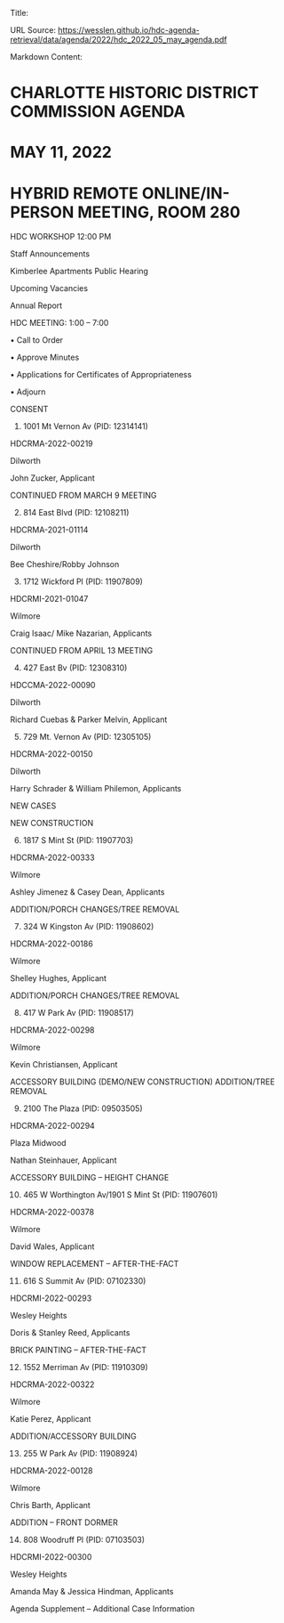 Title: 

URL Source: https://wesslen.github.io/hdc-agenda-retrieval/data/agenda/2022/hdc_2022_05_may_agenda.pdf

Markdown Content:
# CHARLOTTE HISTORIC DISTRICT COMMISSION AGENDA 

# MAY 11, 2022 

# HYBRID REMOTE ONLINE/IN-PERSON MEETING, ROOM 280 

HDC WORKSHOP 12:00 PM 

Staff Announcements 

Kimberlee Apartments Public Hearing 

Upcoming Vacancies 

Annual Report 

HDC MEETING: 1:00 – 7:00 

• Call to Order 

• Approve Minutes 

• Applications for Certificates of Appropriateness 

• Adjourn 

CONSENT 

1. 1001 Mt Vernon Av (PID: 12314141) 

HDCRMA-2022-00219 

Dilworth 

John Zucker, Applicant 

CONTINUED FROM MARCH 9 MEETING 

2. 814 East Blvd (PID: 12108211) 

HDCRMA-2021-01114 

Dilworth 

Bee Cheshire/Robby Johnson 

3. 1712 Wickford Pl (PID: 11907809) 

HDCRMI-2021-01047 

Wilmore 

Craig Isaac/ Mike Nazarian, Applicants 

CONTINUED FROM APRIL 13 MEETING 

4. 427 East Bv (PID: 12308310) 

HDCCMA-2022-00090 

Dilworth 

Richard Cuebas & Parker Melvin, Applicant 

5. 729 Mt. Vernon Av (PID: 12305105) 

HDCRMA-2022-00150 

Dilworth 

Harry Schrader & William Philemon, Applicants 

NEW CASES 

NEW CONSTRUCTION 

6. 1817 S Mint St (PID: 11907703) 

HDCRMA-2022-00333 

Wilmore 

Ashley Jimenez & Casey Dean, Applicants 

ADDITION/PORCH CHANGES/TREE REMOVAL 

7. 324 W Kingston Av (PID: 11908602) 

HDCRMA-2022-00186 

Wilmore 

Shelley Hughes, Applicant 

ADDITION/PORCH CHANGES/TREE REMOVAL 

8. 417 W Park Av (PID: 11908517) 

HDCRMA-2022-00298 

Wilmore 

Kevin Christiansen, Applicant 

ACCESSORY BUILDING (DEMO/NEW CONSTRUCTION) ADDITION/TREE REMOVAL 

9. 2100 The Plaza (PID: 09503505) 

HDCRMA-2022-00294 

Plaza Midwood 

Nathan Steinhauer, Applicant 

ACCESSORY BUILDING – HEIGHT CHANGE 

10. 465 W Worthington Av/1901 S Mint St (PID: 11907601) 

HDCRMA-2022-00378 

Wilmore 

David Wales, Applicant 

WINDOW REPLACEMENT – AFTER-THE-FACT 

11. 616 S Summit Av (PID: 07102330) 

HDCRMI-2022-00293 

Wesley Heights 

Doris & Stanley Reed, Applicants 

BRICK PAINTING – AFTER-THE-FACT 

12. 1552 Merriman Av (PID: 11910309) 

HDCRMA-2022-00322 

Wilmore 

Katie Perez, Applicant 

ADDITION/ACCESSORY BUILDING 

13. 255 W Park Av (PID: 11908924) 

HDCRMA-2022-00128 

Wilmore 

Chris Barth, Applicant 

ADDITION – FRONT DORMER 

14. 808 Woodruff Pl (PID: 07103503) 

HDCRMI-2022-00300 

Wesley Heights 

Amanda May & Jessica Hindman, Applicants 

Agenda Supplement – Additional Case Information
